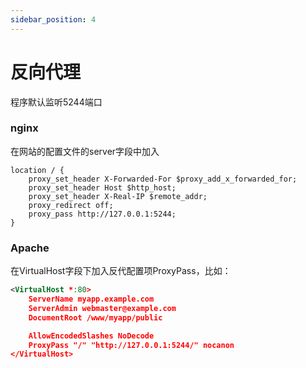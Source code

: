 ```yaml
---
sidebar_position: 4
---
```


# 反向代理
程序默认监听5244端口
### nginx
在网站的配置文件的server字段中加入
```nginx
location / {
    proxy_set_header X-Forwarded-For $proxy_add_x_forwarded_for;
    proxy_set_header Host $http_host;
    proxy_set_header X-Real-IP $remote_addr;
    proxy_redirect off;
    proxy_pass http://127.0.0.1:5244;
}
```

### Apache
在VirtualHost字段下加入反代配置项ProxyPass，比如：
```xml
<VirtualHost *:80>
    ServerName myapp.example.com
    ServerAdmin webmaster@example.com
    DocumentRoot /www/myapp/public

    AllowEncodedSlashes NoDecode
    ProxyPass "/" "http://127.0.0.1:5244/" nocanon
</VirtualHost>
```